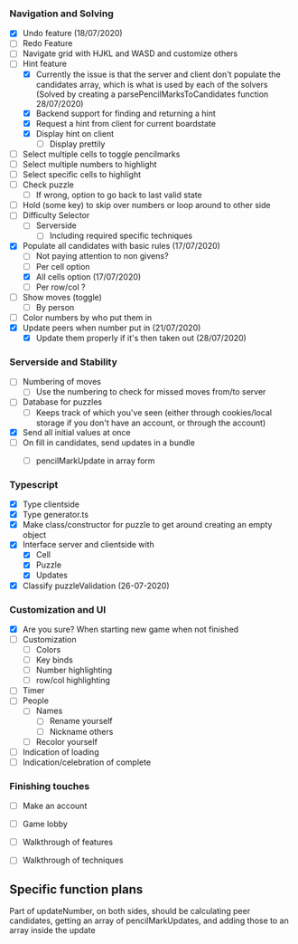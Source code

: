 
### Navigation and Solving

- [x] Undo feature (18/07/2020)
- [ ] Redo Feature
- [ ] Navigate grid with HJKL and WASD and customize others
- [ ] Hint feature
  - [x] Currently the issue is that the server and client don't populate the candidates array, which is what is used by each of the solvers (Solved by creating a parsePencilMarksToCandidates function 28/07/2020)
  - [x] Backend support for finding and returning a hint
  - [x] Request a hint from client for current boardstate
  - [x] Display hint on client
    - [ ] Display prettily
- [ ] Select multiple cells to toggle pencilmarks
- [ ] Select multiple numbers to highlight
- [ ] Select specific cells to highlight
- [ ] Check puzzle
  - [ ] If wrong, option to go back to last valid state
- [ ] Hold (some key) to skip over numbers or loop around to other side
- [ ] Difficulty Selector
  - [ ] Serverside
    - [ ] Including required specific techniques
- [x] Populate all candidates with basic rules (17/07/2020)
  - [ ] Not paying attention to non givens?
  - [ ] Per cell option
  - [x] All cells option (17/07/2020)
  - [ ] Per row/col ?
- [ ] Show moves (toggle)
  - [ ] By person
- [ ] Color numbers by who put them in
- [x] Update peers when number put in (21/07/2020)
  - [x] Update them properly if it's then taken out (28/07/2020)

### Serverside and Stability

- [ ] Numbering of moves
  - [ ] Use the numbering to check for missed moves from/to server
- [ ] Database for puzzles
  - [ ] Keeps track of which you've seen (either through cookies/local storage if you don't have an account, or through the account)
- [x] Send all initial values at once
- [ ] On fill in candidates, send updates in a bundle
  - [ ] pencilMarkUpdate in array form


### Typescript

- [x] Type clientside
- [x] Type generator.ts
- [x] Make class/constructor for puzzle to get around creating an empty object
- [x] Interface server and clientside with
  - [x] Cell
  - [x] Puzzle
  - [x] Updates
- [x] Classify puzzleValidation (26-07-2020)
  
### Customization and UI

- [x] Are you sure? When starting new game when not finished
- [ ] Customization
  - [ ] Colors
  - [ ] Key binds
  - [ ] Number highlighting
  - [ ] row/col highlighting
- [ ] Timer
- [ ] People
  - [ ] Names
    - [ ] Rename yourself
    - [ ] Nickname others
  - [ ] Recolor yourself
- [ ] Indication of loading
- [ ] Indication/celebration of complete

### Finishing touches

- [ ] Make an account
- [ ] Game lobby
- [ ] Walkthrough of features
- [ ] Walkthrough of techniques


## Specific function plans

Part of updateNumber, on both sides, should be calculating peer candidates, getting an array of pencilMarkUpdates, and adding those to an array inside the update